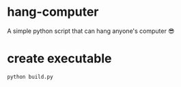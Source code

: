 # hang-computer
A simple python script that can hang anyone's computer 😎

# create executable
```bash
python build.py
```
